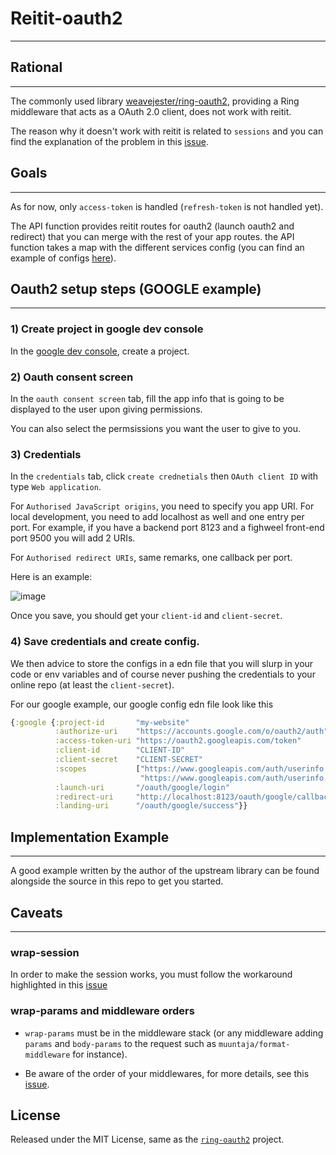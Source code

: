 # Reitit-oauth2
---

## Rational
---

The commonly used library [weavejester/ring-oauth2](https://github.com/weavejester/ring-oauth2), providing a Ring middleware that acts as a OAuth 2.0 client, does not work with reitit.

The reason why it doesn't work with reitit is related to `sessions` and you can find the explanation of the problem in this [issue](https://github.com/metosin/reitit/issues/205).

## Goals
---

As for now, only `access-token` is handled (`refresh-token` is not handled yet).

The API function provides reitit routes for oauth2 (launch oauth2 and redirect) that you can merge with the rest of your app routes. the API function takes a map with the different services config (you can find an example of configs [here](https://github.com/skydread1/reitit-oauth2/blob/master/example/src/oauth_test/ring_handler.clj#L25)).

## Oauth2 setup steps (GOOGLE example)
---

### 1) Create project in google dev console

In the [google dev console](https://console.cloud.google.com/), create a project.

### 2) Oauth consent screen

In the `oauth consent screen` tab, fill the app info that is going to be displayed to the user upon giving permissions.

You can also select the permsissions you want the user to give to you.

### 3) Credentials

In the `credentials` tab, click `create crednetials` then `OAuth client ID` with type `Web application`.

For `Authorised JavaScript origins`, you need to specify you app URI. For local development, you need to add localhost as well and one entry per port.
For example, if you have a backend port 8123 and a fighweel front-end port 9500 you will add 2 URIs.

For `Authorised redirect URIs`, same remarks, one callback per port.

Here is an example:

![image](https://user-images.githubusercontent.com/16139969/200980756-a28072dc-6f93-4be0-9ea9-083326ca68f5.png)

Once you save, you should get your `client-id` and `client-secret`.

### 4) Save credentials and create config.

We then advice to store the configs in a edn file that you will slurp in your code or env variables and of course never pushing the credentials to your online repo (at least the `client-secret`).

For our google example, our google config edn file look like this

```clojure
{:google {:project-id       "my-website"
          :authorize-uri    "https://accounts.google.com/o/oauth2/auth"
          :access-token-uri "https://oauth2.googleapis.com/token"
          :client-id        "CLIENT-ID"
          :client-secret    "CLIENT-SECRET"
          :scopes           ["https://www.googleapis.com/auth/userinfo.email"
                             "https://www.googleapis.com/auth/userinfo.profile"]
          :launch-uri       "/oauth/google/login"
          :redirect-uri     "http://localhost:8123/oauth/google/callback" ;; would need be sure to change the port depending if you need to.
          :landing-uri      "/oauth/google/success"}}
```

## Implementation Example
---

A good example written by the author of the upstream library can be found alongside the source in this repo to get you started.

## Caveats
---

### wrap-session

In order to make the session works, you must follow the workaround highlighted in this [issue](https://github.com/metosin/reitit/issues/205)

### wrap-params and middleware orders

- `wrap-params` must be in the middleware stack (or any middleware adding `params` and `body-params` to the request such as `muuntaja/format-middleware` for instance).

- Be aware of the order of your middlewares, for more details, see this [issue](https://github.com/weavejester/ring-oauth2/issues/43).

## License

Released under the MIT License, same as the [`ring-oauth2`](https://github.com/weavejester/ring-oauth2) project.

